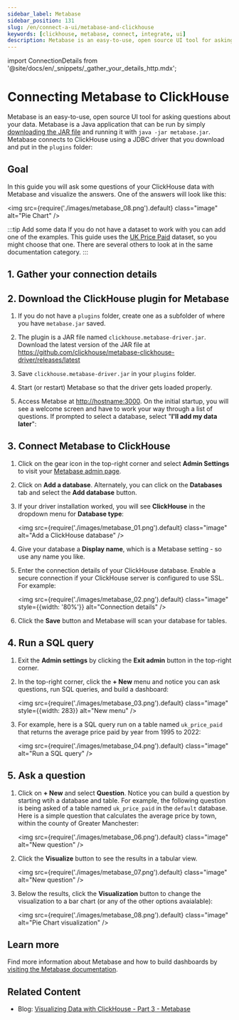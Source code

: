 ```yaml
---
sidebar_label: Metabase
sidebar_position: 131
slug: /en/connect-a-ui/metabase-and-clickhouse
keywords: [clickhouse, metabase, connect, integrate, ui]
description: Metabase is an easy-to-use, open source UI tool for asking questions about your data.
---
```

import ConnectionDetails from '@site/docs/en/_snippets/_gather_your_details_http.mdx';

# Connecting Metabase to ClickHouse

Metabase is an easy-to-use, open source UI tool for asking questions about your data. Metabase is a Java application that can be run by simply <a href="https://www.metabase.com/start/oss/jar" target="_blank">downloading the JAR file</a> and running it with `java -jar metabase.jar`. Metabase connects to ClickHouse using a JDBC driver that you download and put in the `plugins` folder:

## Goal

In this guide you will ask some questions of your ClickHouse data with Metabase and visualize the answers.  One of the answers will look like this:

  <img src={require('./images/metabase_08.png').default} class="image" alt="Pie Chart" />
<p/>

:::tip Add some data
If you do not have a dataset to work with you can add one of the examples.  This guide uses the [UK Price Paid](/docs/en/getting-started/example-datasets/uk-price-paid.md) dataset, so you might choose that one.  There are several others to look at in the same documentation category.
:::

## 1. Gather your connection details
<ConnectionDetails />

## 2.  Download the ClickHouse plugin for Metabase

1. If you do not have a `plugins` folder, create one as a subfolder of where you have `metabase.jar` saved.

2. The plugin is a JAR file named `clickhouse.metabase-driver.jar`. Download the latest version of the JAR file at <a href="https://github.com/clickhouse/metabase-clickhouse-driver/release" target="_blank">https://github.com/clickhouse/metabase-clickhouse-driver/releases/latest</a>

3. Save `clickhouse.metabase-driver.jar` in your `plugins` folder.

4. Start (or restart) Metabase so that the driver gets loaded properly.

5. Access Metabse at <a href="http://localhost:3000/" target="_blank">http://hostname:3000</a>. On the initial startup, you will see a welcome screen and have to work your way through a list of questions. If prompted to select a database, select "**I'll add my data later**":


## 3.  Connect Metabase to ClickHouse

1. Click on the gear icon in the top-right corner and select **Admin Settings** to visit your <a href="http://localhost:3000/admin/settings/setup" target="_blank">Metabase admin page</a>.

2. Click on **Add a database**. Alternately, you can click on the **Databases** tab and select the **Add database** button.

3. If your driver installation worked, you will see **ClickHouse** in the dropdown menu for **Database type**:

    <img src={require('./images/metabase_01.png').default} class="image" alt="Add a ClickHouse database" />

4. Give your database a **Display name**, which is a Metabase setting - so use any name you like.

5. Enter the connection details of your ClickHouse database. Enable a secure connection if your ClickHouse server is configured to use SSL. For example:

    <img src={require('./images/metabase_02.png').default} class="image" style={{width: '80%'}}  alt="Connection details" />

6. Click the **Save** button and Metabase will scan your database for tables. 

## 4. Run a SQL query

1. Exit the **Admin settings** by clicking the **Exit admin** button in the top-right corner.

2. In the top-right corner, click the **+ New** menu and notice you can ask questions, run SQL queries, and build a dashboard:

    <img src={require('./images/metabase_03.png').default} class="image" style={{width: 283}} alt="New menu" />

3. For example, here is a SQL query run on a table named `uk_price_paid` that returns the average price paid by year from 1995 to 2022:

    <img src={require('./images/metabase_04.png').default} class="image" alt="Run a SQL query" />

## 5. Ask a question

1. Click on **+ New** and select **Question**. Notice you can build a question by starting wtih a database and table. For example, the following question is being asked of a table named `uk_price_paid` in the `default` database. Here is a simple question that calculates the average price by town, within the county of Greater Manchester:

    <img src={require('./images/metabase_06.png').default} class="image" alt="New question" />

3. Click the **Visualize** button to see the results in a tabular view.

    <img src={require('./images/metabase_07.png').default} class="image" alt="New question" />

4. Below the results, click the **Visualization** button to change the visualization to a bar chart (or any of the other options avaialable):

    <img src={require('./images/metabase_08.png').default} class="image" alt="Pie Chart visualization" />

## Learn more

Find more information about Metabase and how to build dashboards by <a href="https://www.metabase.com/docs/latest/" target="_blank">visiting the Metabase documentation</a>.

## Related Content

- Blog: [Visualizing Data with ClickHouse - Part 3 - Metabase](https://clickhouse.com/blog/visualizing-data-with-metabase)
